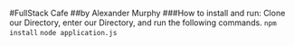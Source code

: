 #FullStack Cafe
##by Alexander Murphy
###How to install and run:
Clone our Directory, enter our Directory, and run the following commands. 
```npm install```
```node application.js```
